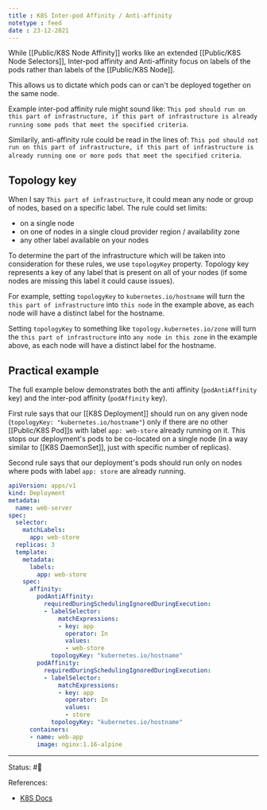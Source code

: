 ```yaml
---
title : K8S Inter-pod Affinity / Anti-affinity
notetype : feed
date : 23-12-2021
---
```


While [[Public/K8S Node Affinity]] works like an extended [[Public/K8S Node Selectors]], Inter-pod affinity and Anti-affinity focus on labels of the pods rather than labels of the [[Public/K8S Node]].

This allows us to dictate which pods can or can't be deployed together on the same node.

Example inter-pod affinity rule might sound like: `This pod should run on this part of infrastructure, if this part of infrastructure is already running some pods that meet the specified criteria`.

Similarily, anti-affinity rule could be read in the lines of: `This pod should not run on this part of infrastructure, if this part of infrastructure is already running one or more pods that meet the specified criteria`.

## Topology key

When I say `This part of infrastructure`, it could mean any node or group of nodes, based on a specific label. The rule could set limits:
- on a single node
- on one of nodes in a single cloud provider region / availability zone
- any other label available on your nodes

To determine the part of the infrastructure which will be taken into consideration for these rules, we use `topologyKey` property. Topology key represents a key of any label that is present on all of your nodes (if some nodes are missing this label it could cause issues).

For example, setting `topologyKey` to `kubernetes.io/hostname` will turn the `this part of infrastructure` into `this node` in the example above, as each node will have a distinct label for the hostname.

Setting `topologyKey` to something like `topology.kubernetes.io/zone` will turn the `this part of infrastructure` into `any node in this zone` in the example above, as each node will have a distinct label for the hostname.

## Practical example

The full example below demonstrates both the anti affinity (`podAntiAffinity` key) and the inter-pod affinity (`podAffinity` key).

First rule says that our [[K8S Deployment]] should run on any given node (`topologyKey: "kubernetes.io/hostname"`) only if there are no other [[Public/K8S Pod]]s with label `app: web-store` already running on it. This stops our deployment's pods to be co-located on a single node (in a way similar to [[K8S DaemonSet]], just with specific number of replicas).

Second rule says that our deployment's pods should run only on nodes where pods with label `app: store` are already running.

```yaml
apiVersion: apps/v1
kind: Deployment
metadata:
  name: web-server
spec:
  selector:
    matchLabels:
      app: web-store
  replicas: 3
  template:
    metadata:
      labels:
        app: web-store
    spec:
      affinity:
        podAntiAffinity:
          requiredDuringSchedulingIgnoredDuringExecution:
          - labelSelector:
              matchExpressions:
              - key: app
                operator: In
                values:
                - web-store
            topologyKey: "kubernetes.io/hostname"
        podAffinity:
          requiredDuringSchedulingIgnoredDuringExecution:
          - labelSelector:
              matchExpressions:
              - key: app
                operator: In
                values:
                - store
            topologyKey: "kubernetes.io/hostname"
      containers:
      - name: web-app
        image: nginx:1.16-alpine
```


-----

Status: #🌲 

References:
- [K8S Docs](https://kubernetes.io/docs/concepts/scheduling-eviction/assign-pod-node/#affinity-and-anti-affinity)
